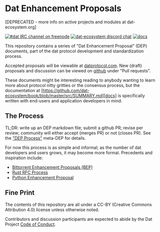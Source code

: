 
# Dat Enhancement Proposals

[DEPRECATED - more info on active projects and modules at dat-ecosystem.org]

[![#dat IRC channel on freenode](https://img.shields.io/badge/irc%20channel-%23dat%20on%20freenode-blue.svg)](http://webchat.freenode.net/?channels=dat)
[![dat-ecosystem discord chat](https://badges.gitter.im/Join%20Chat.svg)]( https://discord.gg/egsvGc9TkQ?utm_source=badge&utm_medium=badge&utm_campaign=pr-badge&utm_content=badge)
[![docs](https://img.shields.io/badge/Dat%20Project-Docs-green.svg)](https://github.com/dat-ecosystem/book/blob/master/src/SUMMARY.md)

This repository contains a series of "Dat Enhancement Proposal" (DEP)
documents, part of the dat protocol development and standardization process.

Accepted proposals will be viewable at [datprotocol.com](https://dat-ecosystem.github.io/datprotocol.com/).  New (draft) proposals and discussion can be viewed on [github][github-deps] under "Pull requests".

These documents might be interesting reading to anybody wanting to learn more
about protocol nitty gritties or the consensus process, but the documentation
at [https://github.com/dat-ecosystem/book/blob/master/src/SUMMARY.md][docs] is specifically written with end-users and
application developers in mind.

[github-deps]: https://github.com/dat-ecosystem/DEPs/
[docs]: https://github.com/dat-ecosystem/book/blob/master/src/SUMMARY.md

## The Process

TL;DR: write up an DEP markdown file; submit a github PR; revise per review;
community will either accept (merges PR) or not (closes PR). See the ["DEP
Process"][dep-0001] meta-DEP for details.

For now this process is as simple and informal; as the number of dat developers
and users grows, it may become more formal. Precedents and inspiration include:

- [Bittorrent Enhancement Proposals (BEP)](http://bittorrent.org/beps/bep_0001.html)
- [Rust RFC Process](https://github.com/rust-lang/rfcs)
- [Python Enhancement Proposal](https://www.python.org/dev/peps/pep-0001/)

[dep-0001]: ./proposals/0001-dep-process.md

## Fine Print

The contents of this repository are all under a CC-BY (Creative Commons
Attribution 4.0) license unless otherwise noted.

Contributors and discussion participants are expected to abide by the Dat
Project [Code of Conduct][coc].

[coc]: https://github.com/dat-ecosystem/Code-of-Conduct
